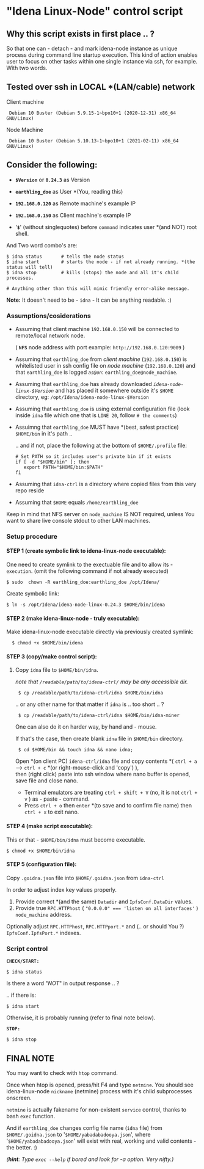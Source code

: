 # "Idena Linux-Node" control script

## Why this script exists in first place .. ?

So that one can - detach - and mark idena-node instance as unique process during command line startup execution. This kind of action enables user to focus on other tasks within one single instance via ssh, for example. With two words.

##  Tested over ssh in LOCAL \*(LAN/cable) network

Client machine

     Debian 10 Buster (Debian 5.9.15-1~bpo10+1 (2020-12-31) x86_64 GNU/Linux)

Node Machine

     Debian 10 Buster (Debian 5.10.13-1~bpo10+1 (2021-02-11) x86_64 GNU/Linux)


## Consider the following:

- **`$Version`** or **`0.24.3`** as Version 

- **`earthling_doe`** as User \*(You, reading this) 

- **`192.168.0.120`** as Remote machine's example IP
 
- **`192.168.0.150`** as Client machine's example IP

- '**`$`**' (without singlequotes) before `command` indicates user \*(and NOT) root shell.

And Two word combo's are:

    $ idna status       # tells the node status
    $ idna start        # starts the node - if not already running. *(the status will tell)
    $ idna stop         # kills (stops) the node and all it's child processes.

    # Anything other than this will mimic friendly error-alike message.

    
**Note:**
  It doesn't need to be  - `idna` -  It can be anything readable. :)


### Assumptions/cosiderations

- Assuming that client machine `192.168.0.150` will be connected to remote/local network node.

    ( **`NFS`** node address with port example: `http://192.168.0.120:9009` )

- Assuming that `earthling_doe` from *client machine* (`192.168.0.150`) is whitelisted user in ssh config file on *node machine* (`192.168.0.120`) and that `earthling_doe` is logged *`as@on`*: `earthling_doe@node_machine`.

- Assuming that `earthling_doe` has already downloaded *`idena-node-linux-$Version`* and has placed it somewhere outside it's `$HOME` directory, eg: `/opt/Idena/idena-node-linux-$Version`

- Assuming that `earthling_doe` is using external configuration file (look inside `idna` file which one that is `LINE 20`, follow `# the comments`)

- Assuimng that `earthling_doe` MUST have \*(best, safest practice) `$HOME/bin` in it's path ..

    .. and if not, place the following at the bottom of `$HOME/.profile` file:
    
      # Set PATH so it includes user's private bin if it exists
      if [ -d "$HOME/bin" ]; then
         export PATH="$HOME/bin:$PATH"
      fi

- Assuming that `idna-ctrl` is a directory where copied files from this very repo reside

- Assuming that `$HOME` equals `/home/earthling_doe`


Keep in mind that NFS server on `node_machine` IS NOT required, unless You want to share live console stdout to other LAN machines. 


### Setup procedure

#### STEP 1 (create symbolic link to idena-linux-node executable):

One need to create symlink to the exectuable file and to allow its - `execution`. 
  (omit the following command if not already executed)

    $ sudo  chown -R earthling_doe:earthling_doe /opt/Idena/
    
  Create symbolic link: 
   
    $ ln -s /opt/Idena/idena-node-linux-0.24.3 $HOME/bin/idena

#### STEP 2 (make idena-linux-node - truly executable):

Make idena-linux-node executable directly via previously created symlink:

      $ chmod +x $HOME/bin/idena

#### STEP 3 (copy/make control script):

1. Copy `idna` file to `$HOME/bin/idna`.
    
    *note that `/readable/path/to/idena-ctrl/` may be any accessible dir.*

        $ cp /readable/path/to/idena-ctrl/idna $HOME/bin/idna

    .. or any other name for that matter if `idna` is .. too short .. ?

        $ cp /readable/path/to/idena-ctrl/idna $HOME/bin/idna-miner

    One can also do it on harder way, by hand and - mouse.

    If that's the case, then create blank `idna` file in `$HOME/bin` directory.

        $ cd $HOME/bin && touch idna && nano idna;

    Open \*(on client PC) `idena-ctrl/idna` file and copy contents \*( `ctrl + a` --> `ctrl + c` \*(or right-mouse-click and 'copy') ), 
    <br> then (right click) paste into ssh window where nano buffer is opened, save file and close nano.

      - Terminal emulators are treating `ctrl + shift + V` (no, it is not `ctrl + v` ) as - paste - command.
      - Press `ctrl + o` then `enter` \*(to save and to confirm file name) then `ctrl + x` to exit nano.

#### STEP 4 (make script executable):

This or that - `$HOME/bin/idna` must become executable.

    $ chmod +x $HOME/bin/idna

#### STEP 5 (configuration file):

Copy `.goidna.json` file into `$HOME/.goidna.json` from `idna-ctrl`

In order to adjust index key values properly.

1. Provide correct \*(and the same) `Datadir` and `IpfsConf.DataDir` values.
2. Provide true `RPC.HTTPhost` ( `"0.0.0.0" === 'listen on all interfaces'` ) `node_machine` address. 

Optionally adjust `RPC.HTTPhost`, `RPC.HTTPport.*` and (.. or should You ?) `IpfsConf.IpfsPort.*` indexes.

### Script control

**`CHECK/START:`**

    $ idna status
 
  Is there a word "*NOT*" in output response .. ?
 
  .. if there is:
 
    $ idna start
 
  Otherwise, it is probably running (refer to final note below).

**`STOP:`**

    $ idna stop

## FINAL NOTE

 You may want to check with `htop` command.

 Once when htop is opened, press/hit F4 and type `netmine`.
 You should see idena-linux-node `nickname` (netmine) process with it's child subprocesses onscreen.

 `netmine` is actually fakename for non-existent `service` control, thanks to bash `exec` function.

 And if `earthling_doe` changes config file name (`idna` file) from `$HOME/.goidna.json` to '`$HOME/yabadabadooya.json`',
 where '`$HOME/yabadabadooya.json`' will exist with real, working and valid contents - the better. :)

 *(**hint**: Type `exec --help` if bored and look for -a option. Very nifty.)*

